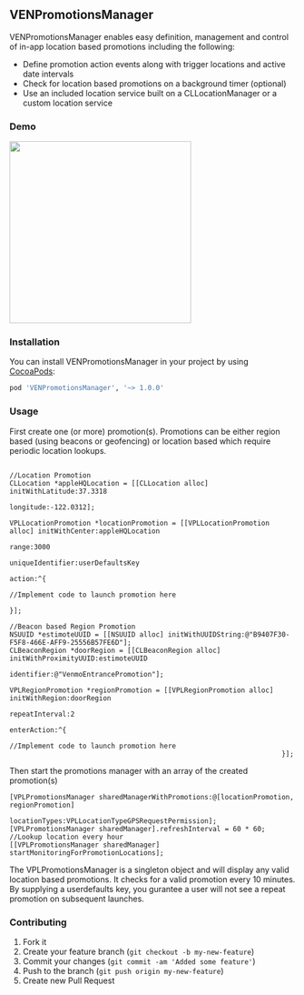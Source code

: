 ## VENPromotionsManager

VENPromotionsManager enables easy definition, management and control of in-app location based promotions including the following:
- Define promotion action events along with trigger locations and active date intervals
- Check for location based promotions on a background timer (optional)
- Use an included location service built on a CLLocationManager or a custom location service

### Demo
<img src="example.gif" width="320">


### Installation

You can install VENPromotionsManager in your project by using [CocoaPods](https://github.com/cocoapods/cocoapods):

```Ruby
pod 'VENPromotionsManager', '~> 1.0.0'
```
### Usage

First create one (or more) promotion(s). Promotions can be either region based (using beacons or geofencing) or location based which require periodic location lookups.
```objc

//Location Promotion
CLLocation *appleHQLocation = [[CLLocation alloc] initWithLatitude:37.3318
                                                         longitude:-122.0312];

VPLLocationPromotion *locationPromotion = [[VPLLocationPromotion alloc] initWithCenter:appleHQLocation
                                                                                 range:3000
                                                                      uniqueIdentifier:userDefaultsKey
                                                                                action:^{
                                                                                    //Implement code to launch promotion here
                                                                                }];

//Beacon based Region Promotion
NSUUID *estimoteUUID = [[NSUUID alloc] initWithUUIDString:@"B9407F30-F5F8-466E-AFF9-25556B57FE6D"];
CLBeaconRegion *doorRegion = [[CLBeaconRegion alloc] initWithProximityUUID:estimoteUUID
                                                                    identifier:@"VenmoEntrancePromotion"];

VPLRegionPromotion *regionPromotion = [[VPLRegionPromotion alloc] initWithRegion:doorRegion
                                                                  repeatInterval:2
                                                                    enterAction:^{
                                                                      //Implement code to launch promotion here
                                                                   }];
 ```
 
Then start the promotions manager with an array of the created promotion(s)
```objc
[VPLPromotionsManager sharedManagerWithPromotions:@[locationPromotion, regionPromotion]
                                    locationTypes:VPLLocationTypeGPSRequestPermission];
[VPLPromotionsManager sharedManager].refreshInterval = 60 * 60; //Lookup location every hour
[[VPLPromotionsManager sharedManager] startMonitoringForPromotionLocations];
 ```
The VPLPromotionsManager is a singleton object and will display any valid location based promotions.  It checks for a valid promotion every 10 minutes.  By supplying a userdefaults key, you gurantee a user will not see a repeat promotion on subsequent launches.
### Contributing

1. Fork it
2. Create your feature branch (`git checkout -b my-new-feature`)
3. Commit your changes (`git commit -am 'Added some feature'`)
4. Push to the branch (`git push origin my-new-feature`)
5. Create new Pull Request

